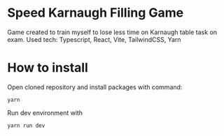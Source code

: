 # Speed Karnaugh Filling Game

Game created to train myself to lose less time on Karnaugh table task on exam.
Used tech: Typescript, React, Vite, TailwindCSS, Yarn

# How to install

Open cloned repository and install packages with command:

```
yarn
```

Run dev environment with

```
yarn run dev
```
